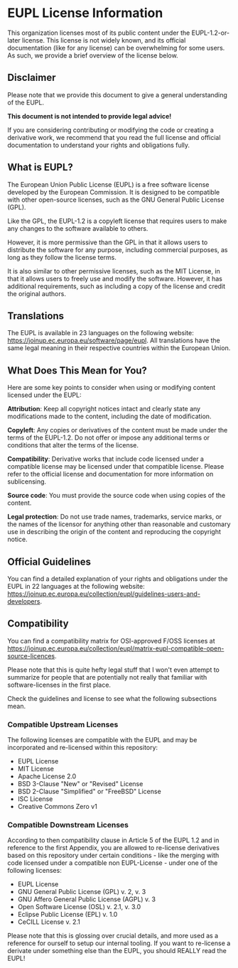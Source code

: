 # EUPL License Information

This organization licenses most of its public content under the EUPL-1.2-or-later license.
This license is not widely known, and its official documentation (like for any license) can be overwhelming for some users. 
As such, we provide a brief overview of the license below.

## Disclaimer

Please note that we provide this document to give a general understanding of the EUPL.

**This document is not intended to provide legal advice!**

If you are considering contributing or modifying the code or creating a derivative work,
we recommend that you read the full license and official documentation to understand your rights and obligations fully.


## What is EUPL?

The European Union Public License (EUPL) is a free software license developed by the European Commission.
It is designed to be compatible with other open-source licenses, such as the GNU General Public License (GPL).

Like the GPL, 
the EUPL-1.2 is a copyleft license that requires users to make any changes to the software available to others. 

However, it is more permissive than the GPL in that it allows users to distribute the software for any purpose, 
including commercial purposes, as long as they follow the license terms. 

It is also similar to other permissive licenses, such as the MIT License, 
in that it allows users to freely use and modify the software. However, it has additional requirements, 
such as including a copy of the license and credit the original authors.

## Translations

The EUPL is available in 23 languages on the following website: https://joinup.ec.europa.eu/software/page/eupl. 
All translations have the same legal meaning in their respective countries within the European Union.

## What Does This Mean for You?

Here are some key points to consider when using or modifying content licensed under the EUPL:

**Attribution**: 
Keep all copyright notices intact and clearly state any modifications made to the content, including the date of modification.

**Copyleft**: 
Any copies or derivatives of the content must be made under the terms of the EUPL-1.2. 
Do not offer or impose any additional terms or conditions that alter the terms of the license.

**Compatibility**: 
Derivative works that include code licensed under a compatible license may be licensed under that compatible license. 
Please refer to the official license and documentation for more information on sublicensing.

**Source code**: 
You must provide the source code when using copies of the content.

**Legal protection**: 
Do not use trade names, trademarks, service marks, or the names of the licensor for anything 
other than reasonable and customary use in describing the origin of the content and reproducing the copyright notice.

## Official Guidelines

You can find a detailed explanation of your rights and obligations under the EUPL in 22 languages at the following website: 
https://joinup.ec.europa.eu/collection/eupl/guidelines-users-and-developers.

## Compatibility

You can find a compatibility matrix for OSI-approved F/OSS licenses at 
https://joinup.ec.europa.eu/collection/eupl/matrix-eupl-compatible-open-source-licences.

Please note that this is quite hefty legal stuff that I won't even attempt to summarize for people that are
potentially not really that familiar with software-licenses in the first place.

Check the guidelines and license to see what the following subsections mean.

### Compatible Upstream Licenses

The following licenses are compatible with the EUPL and may be incorporated and re-licensed within this repository:

* EUPL License
* MIT License
* Apache License 2.0
* BSD 3-Clause "New" or "Revised" License
* BSD 2-Clause "Simplified" or "FreeBSD" License
* ISC License
* Creative Commons Zero v1

### Compatible Downstream Licenses

According to then compatibility clause in Article 5 of the EUPL 1.2 and in reference to the first Appendix, you are allowed to re-license derivatives based on this repository under certain conditions - like the merging with code licensed under a compatible non EUPL-License - under one of the following licenses:

* EUPL License
* GNU General Public License (GPL) v. 2, v. 3
* GNU Affero General Public License (AGPL) v. 3
* Open Software License (OSL) v. 2.1, v. 3.0
* Eclipse Public License (EPL) v. 1.0
* CeCILL License v. 2.1

Please note that this is glossing over crucial details, and more used as a reference for ourself to setup our internal tooling.
If you want to re-license a derivate under something else than the EUPL, you should REALLY read the EUPL!
